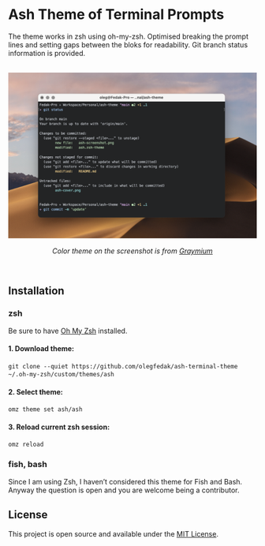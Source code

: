 # Ash Theme of Terminal Prompts 

The theme works in zsh using oh-my-zsh. Optimised breaking the prompt lines and setting gaps between the bloks for readability. Git branch status information is provided.

<div align="center">
   <br>
   <img src="./ash-cover.png" alt="Ash — Terminal Prompts Theme" width="740" />
   <br>
   <p><i>Color theme on the screenshot is from <a href="">Graymium</a></i></p>
   <br>
</div>


## Installation

### **zsh**

Be sure to have [Oh My Zsh](https://ohmyz.sh) installed.

#### 1. Download theme:

    git clone --quiet https://github.com/olegfedak/ash-terminal-theme ~/.oh-my-zsh/custom/themes/ash


#### 2. Select theme:

    omz theme set ash/ash


#### 3. Reload current zsh session: 

    omz reload


### **fish, bash**

Since I am using Zsh, I haven’t considered this theme for Fish and Bash. Anyway the question is open and you are welcome being a contributor.

## License

This project is open source and available under the [MIT License](./LICENSE).